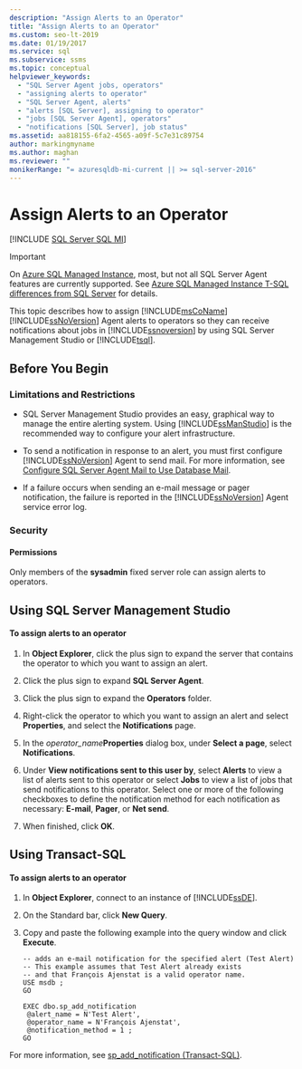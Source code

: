 ```yaml
---
description: "Assign Alerts to an Operator"
title: "Assign Alerts to an Operator"
ms.custom: seo-lt-2019
ms.date: 01/19/2017
ms.service: sql
ms.subservice: ssms
ms.topic: conceptual
helpviewer_keywords: 
  - "SQL Server Agent jobs, operators"
  - "assigning alerts to operator"
  - "SQL Server Agent, alerts"
  - "alerts [SQL Server], assigning to operator"
  - "jobs [SQL Server Agent], operators"
  - "notifications [SQL Server], job status"
ms.assetid: aa818155-6fa2-4565-a09f-5c7e31c89754
author: markingmyname
ms.author: maghan
ms.reviewer: ""
monikerRange: "= azuresqldb-mi-current || >= sql-server-2016"
---
```

# Assign Alerts to an Operator

[!INCLUDE [SQL Server SQL MI](../../includes/applies-to-version/sql-asdbmi.md)]

> [!IMPORTANT]  
> On [Azure SQL Managed Instance](/azure/sql-database/sql-database-managed-instance), most, but not all SQL Server Agent features are currently supported. See [Azure SQL Managed Instance T-SQL differences from SQL Server](/azure/sql-database/sql-database-managed-instance-transact-sql-information#sql-server-agent) for details.

This topic describes how to assign [!INCLUDE[msCoName](../../includes/msconame-md.md)] [!INCLUDE[ssNoVersion](../../includes/ssnoversion-md.md)] Agent alerts to operators so they can receive notifications about jobs in [!INCLUDE[ssnoversion](../../includes/ssnoversion-md.md)] by using SQL Server Management Studio or [!INCLUDE[tsql](../../includes/tsql-md.md)].  
  
## <a name="BeforeYouBegin"></a>Before You Begin  
  
### <a name="Restrictions"></a>Limitations and Restrictions  
  
-   SQL Server Management Studio provides an easy, graphical way to manage the entire alerting system. Using [!INCLUDE[ssManStudio](../../includes/ssmanstudio-md.md)] is the recommended way to configure your alert infrastructure.  
  
-   To send a notification in response to an alert, you must first configure [!INCLUDE[ssNoVersion](../../includes/ssnoversion-md.md)] Agent to send mail. For more information, see [Configure SQL Server Agent Mail to Use Database Mail](../../relational-databases/database-mail/configure-sql-server-agent-mail-to-use-database-mail.md).  
  
-   If a failure occurs when sending an e-mail message or pager notification, the failure is reported in the [!INCLUDE[ssNoVersion](../../includes/ssnoversion-md.md)] Agent service error log.  
  
### <a name="Security"></a>Security  
  
#### <a name="Permissions"></a>Permissions  
Only members of the **sysadmin** fixed server role can assign alerts to operators.  
  
## <a name="SSMSProcedure"></a>Using SQL Server Management Studio  
  
#### To assign alerts to an operator  
  
1.  In **Object Explorer**, click the plus sign to expand the server that contains the operator to which you want to assign an alert.  
  
2.  Click the plus sign to expand **SQL Server Agent**.  
  
3.  Click the plus sign to expand the **Operators** folder.  
  
4.  Right-click the operator to which you want to assign an alert and select **Properties**, and select the **Notifications** page.  
  
5.  In the _operator\_name_**Properties** dialog box, under **Select a page**, select **Notifications**.  
  
6.  Under **View notifications sent to this user by**, select **Alerts** to view a list of alerts sent to this operator or select **Jobs** to view a list of jobs that send notifications to this operator. Select one or more of the following checkboxes to define the notification method for each notification as necessary: **E-mail**, **Pager**, or **Net send**.  
  
7.  When finished, click **OK**.  
  
## <a name="TsqlProcedure"></a>Using Transact-SQL  
  
#### To assign alerts to an operator  
  
1.  In **Object Explorer**, connect to an instance of [!INCLUDE[ssDE](../../includes/ssde_md.md)].  
  
2.  On the Standard bar, click **New Query**.  
  
3.  Copy and paste the following example into the query window and click **Execute**.  
  
    ```  
    -- adds an e-mail notification for the specified alert (Test Alert)  
    -- This example assumes that Test Alert already exists
    -- and that François Ajenstat is a valid operator name.  
    USE msdb ;  
    GO  
  
    EXEC dbo.sp_add_notification  
     @alert_name = N'Test Alert',  
     @operator_name = N'François Ajenstat',  
     @notification_method = 1 ;  
    GO  
    ```  
  
For more information, see [sp_add_notification (Transact-SQL)](../../relational-databases/system-stored-procedures/sp-add-notification-transact-sql.md).  
